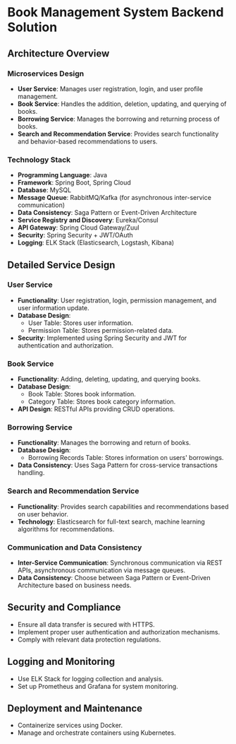 
# Book Management System Backend Solution

## Architecture Overview

### Microservices Design
- **User Service**: Manages user registration, login, and user profile management.
- **Book Service**: Handles the addition, deletion, updating, and querying of books.
- **Borrowing Service**: Manages the borrowing and returning process of books.
- **Search and Recommendation Service**: Provides search functionality and behavior-based recommendations to users.

### Technology Stack
- **Programming Language**: Java
- **Framework**: Spring Boot, Spring Cloud
- **Database**: MySQL
- **Message Queue**: RabbitMQ/Kafka (for asynchronous inter-service communication)
- **Data Consistency**: Saga Pattern or Event-Driven Architecture
- **Service Registry and Discovery**: Eureka/Consul
- **API Gateway**: Spring Cloud Gateway/Zuul
- **Security**: Spring Security + JWT/OAuth
- **Logging**: ELK Stack (Elasticsearch, Logstash, Kibana)

## Detailed Service Design

### User Service
- **Functionality**: User registration, login, permission management, and user information update.
- **Database Design**:
  - User Table: Stores user information.
  - Permission Table: Stores permission-related data.
- **Security**: Implemented using Spring Security and JWT for authentication and authorization.

### Book Service
- **Functionality**: Adding, deleting, updating, and querying books.
- **Database Design**:
  - Book Table: Stores book information.
  - Category Table: Stores book category information.
- **API Design**: RESTful APIs providing CRUD operations.

### Borrowing Service
- **Functionality**: Manages the borrowing and return of books.
- **Database Design**:
  - Borrowing Records Table: Stores information on users' borrowings.
- **Data Consistency**: Uses Saga Pattern for cross-service transactions handling.

### Search and Recommendation Service
- **Functionality**: Provides search capabilities and recommendations based on user behavior.
- **Technology**: Elasticsearch for full-text search, machine learning algorithms for recommendations.

### Communication and Data Consistency
- **Inter-Service Communication**: Synchronous communication via REST APIs, asynchronous communication via message queues.
- **Data Consistency**: Choose between Saga Pattern or Event-Driven Architecture based on business needs.

## Security and Compliance
- Ensure all data transfer is secured with HTTPS.
- Implement proper user authentication and authorization mechanisms.
- Comply with relevant data protection regulations.

## Logging and Monitoring
- Use ELK Stack for logging collection and analysis.
- Set up Prometheus and Grafana for system monitoring.

## Deployment and Maintenance
- Containerize services using Docker.
- Manage and orchestrate containers using Kubernetes.

